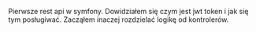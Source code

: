 Pierwsze rest api w symfony. Dowidziałem się czym jest jwt token i jak się tym posługiwać. 
Zacząłem inaczej rozdzielać logikę od kontrolerów. 

